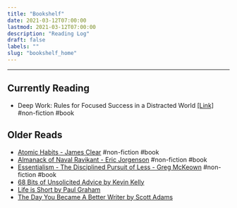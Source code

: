 ```yaml
---
title: "Bookshelf"
date: 2021-03-12T07:00:00
lastmod: 2021-03-12T07:00:00
description: "Reading Log"
draft: false
labels: ""
slug: "bookshelf_home"
---
```


***


## Currently Reading

- Deep Work: Rules for Focused Success in a Distracted World  <a href="https://amzn.to/3RjExm8" target="blank">[Link]</a> #non-fiction #book

## Older Reads
- <a href="https://amzn.to/3bHpdLW" target="blank">Atomic Habits - James Clear</a> #non-fiction #book
- <a href="https://amzn.to/3DsVovr" target="blank">Almanack of Naval Ravikant - Eric Jorgenson</a> #non-fiction #book
- <a href="https://amzn.to/3NZFY6E" target="blank">Essentialism - The Disciplined Pursuit of Less - Greg McKeown</a> #non-fiction #book
- <a href="https://kk.org/thetechnium/68-bits-of-unsolicited-advice/" target="blank">68 Bits of Unsolicited Advice by Kevin Kelly</a>
- <a href="http://www.paulgraham.com/vb.html" target="blank">Life is Short by Paul Graham</a>
- <a href="https://dilbertblog.typepad.com/the_dilbert_blog/2007/06/the_day_you_bec.html" target="blank">The Day You Became A Better Writer by Scott Adams</a>



<!-- ### Writing -->



<!-- ### Health

- <a href="https://litemind.com/boost-brain-power/" target="blank">120 Ways to Boost Your Brain Power</a>
- <a href="https://daveasprey.com/beginners-guide-to-biohacking-101/" target="blank">A Beginner’s Guide to Biohacking by Dave Asprey</a> -->
<!-- - \* <a href="https://www.newscientist.com/round-up/mind-guide/" target="blank">Mind guide</a> -->

<!-- ### Crypto

- \* <a href="https://bitcoin.org/bitcoin.pdf" target="blank">Bitcoin paper</a>
- \* <a href="https://vijayboyapati.medium.com/the-bullish-case-for-bitcoin-6ecc8bdecc1" target="blank">The Bullish Case for Bitcoin</a>  -->